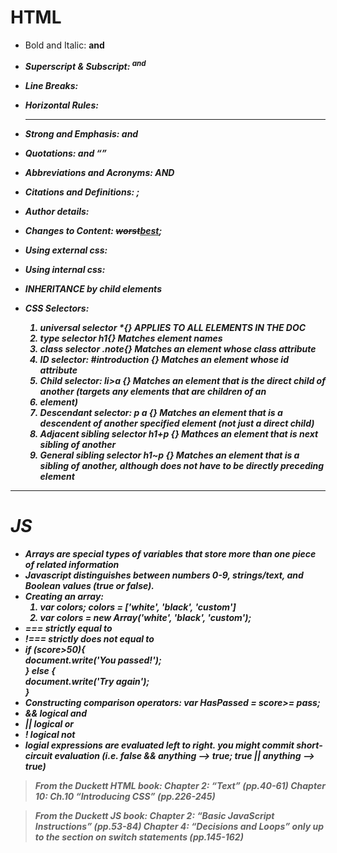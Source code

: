 # HTML

  - Bold and Italic: <b> and <i>
  - Superscript & Subscript: <sup> and <sub>
  - Line Breaks: <br/>
  - Horizontal Rules: <hr/>
  - Strong and Emphasis: <strong> and <em>
  - Quotations: <blcokquote cite=""></blockquote> and <q></q>
  - Abbreviations and Acronyms: <abbr title = ""></abbr> AND <acronym title=""></acronym>
  - Citations and Definitions: <cite></cite>; <dfn></dfn>
  - Author details: <address><a href="mailto:heidihcao@gmail.com"></a></address>
  - Changes to Content: <del>worst</del><ins>best</ins>; <s></s>
  
  - Using external css: <link href="" type="text/css" rel="stylesheet"/>
  - Using internal css: <style type="text/css"></style>
  - INHERITANCE by child elements
  - CSS Selectors: 
    1. universal selector *{} APPLIES TO ALL ELEMENTS IN THE DOC
    1. type selector h1{} Matches element names
    1. class selector .note{} Matches an element whose class attribute
    1. ID selector: #introduction {} Matches an element whose id attribute
    1. Child selector: li>a {} Matches an element that is the direct child of another (targets any <a> elements that are children of an <li> element)
    1. Descendant selector: p a {} Matches an element that is a descendent of another specified element (not just a direct child)
    1. Adjacent sibling selector h1+p {} Mathces an element that is next sibling of another
    1. General sibling selector h1~p {} Matches an element that is a sibling of another, although does not have to be directly preceding element
  
 
 <hr/>

# JS
  - Arrays are special types of variables that store more than one piece of related information
  - Javascript distinguishes between numbers 0-9, strings/text, and Boolean values (true or false).
  - Creating an array: 
    1. var colors; colors = ['white', 'black', 'custom']
    1. var colors = new Array('white', 'black', 'custom');
  - === strictly equal to
  - !=== strictly does not equal to
  - if (score>50){ <br>
      document.write('You passed!');<br>
    } else {<br>
      document.write('Try again');<br>
    }
  - Constructing comparison operators: var HasPassed = score>= pass;
  - && logical and
  - || logical or
  - ! logical not
  - logial expressions are evaluated left to right. you might commit short-circuit evaluation (i.e. false && anything --> true; true || anything --> true)
  
  

>From the Duckett HTML book:
>Chapter 2: “Text” (pp.40-61)
>Chapter 10: Ch.10 “Introducing CSS” (pp.226-245)

>From the Duckett JS book:
>Chapter 2: “Basic JavaScript Instructions” (pp.53-84)
>Chapter 4: “Decisions and Loops” only up to the section on switch statements (pp.145-162)
